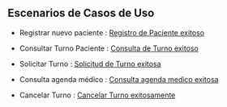 ## Escenarios de Casos de Uso

+ Registrar nuevo paciente : [Registro de Paciente exitoso ](https://docs.google.com/spreadsheets/d/1JppaNiJZq1j6T8gtQmNvMoM_L4zvigEFMuU8hWyOWjs/edit?usp=sharing)


+ Consultar Turno Paciente : [Consulta de Turno exitoso](https://docs.google.com/spreadsheets/d/1JppaNiJZq1j6T8gtQmNvMoM_L4zvigEFMuU8hWyOWjs/edit?gid=1865994790#gid=1865994790)


+ Solicitar Turno : [Solicitud de Turno exitosa](https://docs.google.com/spreadsheets/d/1JppaNiJZq1j6T8gtQmNvMoM_L4zvigEFMuU8hWyOWjs/edit?gid=1795450939#gid=1795450939)


+ Consulta agenda médico : [Consulta agenda medico exitosa ](https://docs.google.com/spreadsheets/d/1JppaNiJZq1j6T8gtQmNvMoM_L4zvigEFMuU8hWyOWjs/edit?gid=1532635988#gid=1532635988)
   

+ Cancelar Turno : [Cancelar Turno exitosamente ](https://docs.google.com/spreadsheets/d/1JppaNiJZq1j6T8gtQmNvMoM_L4zvigEFMuU8hWyOWjs/edit?gid=1144269794#gid=1144269794)








